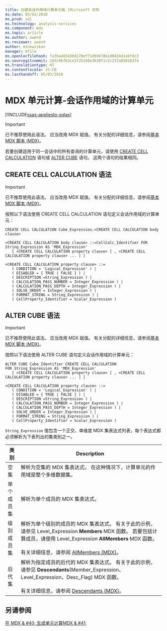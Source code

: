 ```yaml
---
title: 创建会话作用域计算单元格 |Microsoft 文档
ms.date: 05/02/2018
ms.prod: sql
ms.technology: analysis-services
ms.component: mdx
ms.topic: article
ms.author: owend
ms.reviewer: owend
author: minewiskan
manager: kfile
ms.openlocfilehash: fa35a483430d170ef71d69b78b1d042441a6fdc3
ms.sourcegitcommit: 2ddc0bfb3ce2f2b160e3638f1c2c237a898263f4
ms.translationtype: HT
ms.contentlocale: zh-CN
ms.lasthandoff: 05/03/2018
---
```

# <a name="mdx-cell-calculations---session-scoped-calculated-cells"></a>MDX 单元计算-会话作用域的计算单元
[!INCLUDE[ssas-appliesto-sqlas](../../../includes/ssas-appliesto-sqlas.md)]
    
> [!IMPORTANT]  
>  已不推荐使用此语法。 应当改用 MDX 赋值。 有关分配的详细信息，请参阅[基本 MDX 脚本 (MDX)](../../../analysis-services/multidimensional-models/mdx/the-basic-mdx-script-mdx.md)。  
  
 若要创建适用于同一会话中的所有查询的计算单元，请使用 [CREATE CELL CALCULATION](../../../mdx/mdx-data-definition-create-cell-calculation.md) 语句或 [ALTER CUBE](../../../mdx/mdx-data-definition-alter-cube.md) 语句。 这两个语句的结果相同。  
  
## <a name="create-cell-calculation-syntax"></a>CREATE CELL CALCULATION 语法  
  
> [!IMPORTANT]  
>  已不推荐使用此语法。 应当改用 MDX 赋值。 有关分配的详细信息，请参阅[基本 MDX 脚本 (MDX)](../../../analysis-services/multidimensional-models/mdx/the-basic-mdx-script-mdx.md)。  
  
 按照以下语法使用 CREATE CELL CALCULATION 语句定义会话作用域的计算单元：  
  
```  
CREATE CELL CALCULATION Cube_Expression.<CREATE CELL CALCULATION body clause>  
  
<CREATE CELL CALCULATION body clause> ::=CellCalc_Identifier FOR String_Expression AS 'MDX_Expression'   
   [ <CREATE CELL CALCULATION property clause> [ , <CREATE CELL CALCULATION property clause> ... ] ]  
  
<CREATE CELL CALCULATION property clause> ::=  
   ( CONDITION = 'Logical_Expression' ) |   
   ( DISABLED = { TRUE | FALSE } ) |   
   ( DESCRIPTION =String_Expression ) |   
   ( CALCULATION_PASS_NUMBER = Integer_Expression ) |   
   ( CALCULATION_PASS_DEPTH = Integer_Expression ) |   
   ( SOLVE_ORDER = Integer_Expression ) |   
   ( FORMAT_STRING = String_Expression ) |   
   ( CellProperty_Identifier = Scalar_Expression )  
```  
  
## <a name="alter-cube-syntax"></a>ALTER CUBE 语法  
  
> [!IMPORTANT]  
>  已不推荐使用此语法。 应当改用 MDX 赋值。 有关分配的详细信息，请参阅[基本 MDX 脚本 (MDX)](../../../analysis-services/multidimensional-models/mdx/the-basic-mdx-script-mdx.md)。  
  
 按照以下语法使用 ALTER CUBE 语句定义会话作用域的计算单元：  
  
```  
ALTER CUBE Cube_Identifier CREATE CELL CALCULATION  
FOR String_Expression AS 'MDX_Expression'   
   [ <CREATE CELL CALCULATION property clause> [ , <CREATE CELL CALCULATION property clause> ... ] ]  
  
<CREATE CELL CALCULATION property clause> ::=  
   ( CONDITION = 'Logical_Expression' ) |   
   ( DISABLED = { TRUE | FALSE } ) |   
   ( DESCRIPTION =String_Expression ) |   
   ( CALCULATION_PASS_NUMBER = Integer_Expression ) |   
   ( CALCULATION_PASS_DEPTH = Integer_Expression ) |   
   ( SOLVE_ORDER = Integer_Expression ) |   
   ( FORMAT_STRING = String_Expression ) |   
   ( CellProperty_Identifier = Scalar_Expression )  
```  
  
 `String_Expression` 值包含一个正交、单维度 MDX 集表达式列表，每个表达式都必须解析为下表列出的集类别之一。  
  
|类别|Description|  
|--------------|-----------------|  
|空集|解析为空集的 MDX 集表达式。 在这种情况下，计算单元的作用域是整个多维数据集。|  
|单个成员集|解析为单个成员的 MDX 集表达式。|  
|级别成员集|解析为单个级别的成员的 MDX 集表达式。 有关于此的示例，请参见 Level_Expression **Members** MDX 函数。 若要包括计算成员，请使用 Level_Expression **AllMembers** MDX 函数。<br /><br /> 有关详细信息，请参阅 [AllMembers (MDX)](../../../mdx/allmembers-mdx.md)。|  
|后代集|解析为指定成员的后代的 MDX 集表达式。 有关于此的示例，请参见 **Descendants**(Member_Expression、Level_Expression、Desc_Flag) MDX 函数。<br /><br /> 有关详细信息，请参阅 [Descendants (MDX)](../../../mdx/descendants-mdx.md)。|  
  
## <a name="see-also"></a>另请参阅  
 [在 MDX & #40; 生成单元计算MDX & #41;](../../../analysis-services/multidimensional-models/mdx/mdx-cell-calculations-build-cell-calculations.md)  
  
  
